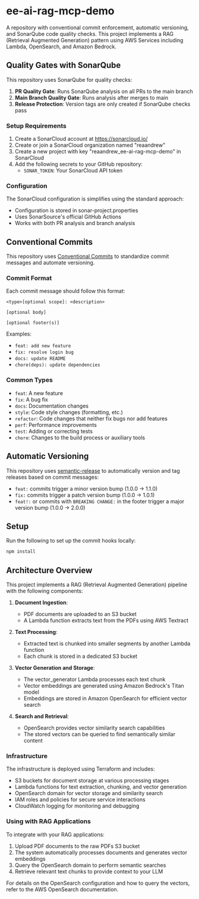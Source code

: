 # ee-ai-rag-mcp-demo

A repository with conventional commit enforcement, automatic versioning, and SonarQube code quality checks. This project implements a RAG (Retrieval Augmented Generation) pattern using AWS Services including Lambda, OpenSearch, and Amazon Bedrock.

## Quality Gates with SonarQube

This repository uses SonarQube for quality checks:

1. **PR Quality Gate**: Runs SonarQube analysis on all PRs to the main branch
2. **Main Branch Quality Gate**: Runs analysis after merges to main
3. **Release Protection**: Version tags are only created if SonarQube checks pass

### Setup Requirements

1. Create a SonarCloud account at https://sonarcloud.io/
2. Create or join a SonarCloud organization named "reaandrew"
3. Create a new project with key "reaandrew_ee-ai-rag-mcp-demo" in SonarCloud
4. Add the following secrets to your GitHub repository:
   - `SONAR_TOKEN`: Your SonarCloud API token

### Configuration

The SonarCloud configuration is simplifies using the standard approach:
- Configuration is stored in sonar-project.properties
- Uses SonarSource's official GitHub Actions
- Works with both PR analysis and branch analysis

## Conventional Commits

This repository uses [Conventional Commits](https://www.conventionalcommits.org/) to standardize commit messages and automate versioning.

### Commit Format

Each commit message should follow this format:

```
<type>[optional scope]: <description>

[optional body]

[optional footer(s)]
```

Examples:
- `feat: add new feature`
- `fix: resolve login bug`
- `docs: update README`
- `chore(deps): update dependencies`

### Common Types

- `feat`: A new feature
- `fix`: A bug fix
- `docs`: Documentation changes
- `style`: Code style changes (formatting, etc.)
- `refactor`: Code changes that neither fix bugs nor add features
- `perf`: Performance improvements
- `test`: Adding or correcting tests
- `chore`: Changes to the build process or auxiliary tools

## Automatic Versioning

This repository uses [semantic-release](https://github.com/semantic-release/semantic-release) to automatically version and tag releases based on commit messages:

- `feat:` commits trigger a minor version bump (1.0.0 → 1.1.0)
- `fix:` commits trigger a patch version bump (1.0.0 → 1.0.1)
- `feat!:` or commits with `BREAKING CHANGE:` in the footer trigger a major version bump (1.0.0 → 2.0.0)

## Setup

Run the following to set up the commit hooks locally:

```bash
npm install
```

## Architecture Overview

This project implements a RAG (Retrieval Augmented Generation) pipeline with the following components:

1. **Document Ingestion**:
   - PDF documents are uploaded to an S3 bucket
   - A Lambda function extracts text from the PDFs using AWS Textract

2. **Text Processing**:
   - Extracted text is chunked into smaller segments by another Lambda function
   - Each chunk is stored in a dedicated S3 bucket

3. **Vector Generation and Storage**:
   - The vector_generator Lambda processes each text chunk
   - Vector embeddings are generated using Amazon Bedrock's Titan model
   - Embeddings are stored in Amazon OpenSearch for efficient vector search

4. **Search and Retrieval**:
   - OpenSearch provides vector similarity search capabilities
   - The stored vectors can be queried to find semantically similar content

### Infrastructure

The infrastructure is deployed using Terraform and includes:

- S3 buckets for document storage at various processing stages
- Lambda functions for text extraction, chunking, and vector generation
- OpenSearch domain for vector storage and similarity search
- IAM roles and policies for secure service interactions
- CloudWatch logging for monitoring and debugging

### Using with RAG Applications

To integrate with your RAG applications:

1. Upload PDF documents to the raw PDFs S3 bucket
2. The system automatically processes documents and generates vector embeddings
3. Query the OpenSearch domain to perform semantic searches
4. Retrieve relevant text chunks to provide context to your LLM

For details on the OpenSearch configuration and how to query the vectors, refer to the AWS OpenSearch documentation.